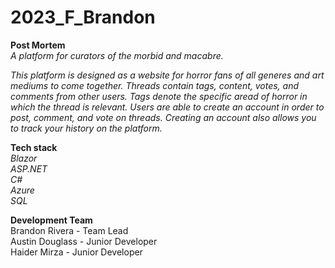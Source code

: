 # 2023_F_Brandon

**Post Mortem** <br />
_A platform for curators of the morbid and macabre._

_This platform is designed as a website for horror fans of all generes and art mediums to come together. 
Threads contain tags, content, votes, and comments from other users. Tags denote the specific aread of 
horror in which the thread is relevant. Users are able to create an account in order to post, comment, and
vote on threads. Creating an account also allows you to track your history on the platform._

**Tech stack** <br />
_Blazor <br />
ASP.NET <br />
C# <br />
Azure <br />
SQL_ <br />

**Development Team** <br />
Brandon Rivera - Team Lead <br />
Austin Douglass - Junior Developer <br />
Haider Mirza - Junior Developer <br />
 

